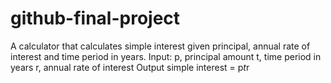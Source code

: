 # github-final-project

A calculator that calculates simple interest given principal, annual rate of interest
and time period in years.
Input:
p, principal amount
t, time period in years
r, annual rate of interest
Output
simple interest = p*t*r
